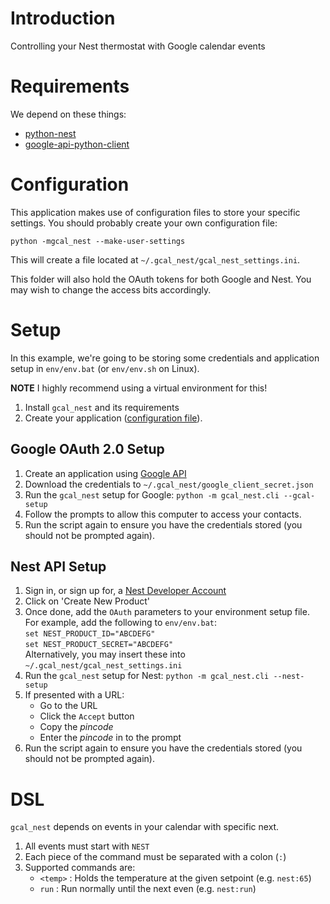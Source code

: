 # Introduction
Controlling your Nest thermostat with Google calendar events

# Requirements

We depend on these things:

*   [python-nest](https://pypi.python.org/pypi/python-nest)
*   [google-api-python-client](https://developers.google.com/google-apps/calendar/quickstart/python)

# Configuration

This application makes use of configuration files to store your specific
settings.  You should probably create your own configuration file:

    python -mgcal_nest --make-user-settings

This will create a file located at `~/.gcal_nest/gcal_nest_settings.ini`.

This folder will also hold the OAuth tokens for both Google and Nest.  You may
wish to change the access bits accordingly.


# Setup

In this example, we're going to be storing some credentials and application setup
in `env/env.bat` (or `env/env.sh` on Linux).

**NOTE** I highly recommend using a virtual environment for this!
1.  Install `gcal_nest` and its requirements
1.  Create your application ([configuration file](#Configuration)).

## Google OAuth 2.0 Setup

1.  Create an application using [Google API](https://console.developers.google.com/flows/enableapi?apiid=calendar&pli=1)
1.  Download the credentials to `~/.gcal_nest/google_client_secret.json`
1.  Run the `gcal_nest` setup for Google: `python -m gcal_nest.cli --gcal-setup`
1.  Follow the prompts to allow this computer to access your contacts.
1.  Run the script again to ensure you have the credentials stored (you should not
    be prompted again).

## Nest API Setup

1.  Sign in, or sign up for, a [Nest Developer Account](https://developers.nest.com/)
1.  Click on 'Create New Product'
1.  Once done, add the `OAuth` parameters to your environment setup file.  For example, add the following to `env/env.bat`:  
    `set NEST_PRODUCT_ID="ABCDEFG"`  
    `set NEST_PRODUCT_SECRET="ABCDEFG"`  
    Alternatively, you may insert these into `~/.gcal_nest/gcal_nest_settings.ini`
1.  Run the `gcal_nest` setup for Nest: `python -m gcal_nest.cli --nest-setup`
1.  If presented with a URL:
    *   Go to the URL
    *   Click the `Accept` button
    *   Copy the *pincode*
    *   Enter the *pincode* in to the prompt
1.  Run the script again to ensure you have the credentials stored (you should not
    be prompted again).

# DSL
`gcal_nest` depends on events in your calendar with specific next.

1.  All events must start with `NEST`
1.  Each piece of the command must be separated with a colon (`:`)
1.  Supported commands are:
    *   `<temp>` : Holds the temperature at the given setpoint (e.g. `nest:65`)
    *   `run` : Run normally until the next even (e.g. `nest:run`)